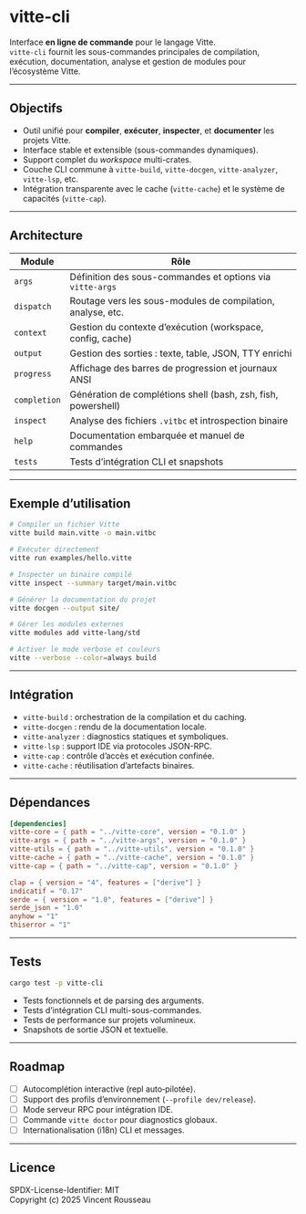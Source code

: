 

# vitte-cli

Interface **en ligne de commande** pour le langage Vitte.  
`vitte-cli` fournit les sous-commandes principales de compilation, exécution, documentation, analyse et gestion de modules pour l’écosystème Vitte.

---

## Objectifs

- Outil unifié pour **compiler**, **exécuter**, **inspecter**, et **documenter** les projets Vitte.  
- Interface stable et extensible (sous-commandes dynamiques).  
- Support complet du *workspace* multi-crates.  
- Couche CLI commune à `vitte-build`, `vitte-docgen`, `vitte-analyzer`, `vitte-lsp`, etc.  
- Intégration transparente avec le cache (`vitte-cache`) et le système de capacités (`vitte-cap`).

---

## Architecture

| Module        | Rôle |
|---------------|------|
| `args`        | Définition des sous-commandes et options via `vitte-args` |
| `dispatch`    | Routage vers les sous-modules de compilation, analyse, etc. |
| `context`     | Gestion du contexte d’exécution (workspace, config, cache) |
| `output`      | Gestion des sorties : texte, table, JSON, TTY enrichi |
| `progress`    | Affichage des barres de progression et journaux ANSI |
| `completion`  | Génération de complétions shell (bash, zsh, fish, powershell) |
| `inspect`     | Analyse des fichiers `.vitbc` et introspection binaire |
| `help`        | Documentation embarquée et manuel de commandes |
| `tests`       | Tests d’intégration CLI et snapshots |

---

## Exemple d’utilisation

```bash
# Compiler un fichier Vitte
vitte build main.vitte -o main.vitbc

# Exécuter directement
vitte run examples/hello.vitte

# Inspecter un binaire compilé
vitte inspect --summary target/main.vitbc

# Générer la documentation du projet
vitte docgen --output site/

# Gérer les modules externes
vitte modules add vitte-lang/std

# Activer le mode verbose et couleurs
vitte --verbose --color=always build
```

---

## Intégration

- `vitte-build` : orchestration de la compilation et du caching.  
- `vitte-docgen` : rendu de la documentation locale.  
- `vitte-analyzer` : diagnostics statiques et symboliques.  
- `vitte-lsp` : support IDE via protocoles JSON-RPC.  
- `vitte-cap` : contrôle d’accès et exécution confinée.  
- `vitte-cache` : réutilisation d’artefacts binaires.

---

## Dépendances

```toml
[dependencies]
vitte-core = { path = "../vitte-core", version = "0.1.0" }
vitte-args = { path = "../vitte-args", version = "0.1.0" }
vitte-utils = { path = "../vitte-utils", version = "0.1.0" }
vitte-cache = { path = "../vitte-cache", version = "0.1.0" }
vitte-cap = { path = "../vitte-cap", version = "0.1.0" }

clap = { version = "4", features = ["derive"] }
indicatif = "0.17"
serde = { version = "1.0", features = ["derive"] }
serde_json = "1.0"
anyhow = "1"
thiserror = "1"
```

---

## Tests

```bash
cargo test -p vitte-cli
```

- Tests fonctionnels et de parsing des arguments.  
- Tests d’intégration CLI multi-sous-commandes.  
- Tests de performance sur projets volumineux.  
- Snapshots de sortie JSON et textuelle.

---

## Roadmap

- [ ] Autocomplétion interactive (repl auto‑pilotée).  
- [ ] Support des profils d’environnement (`--profile dev/release`).  
- [ ] Mode serveur RPC pour intégration IDE.  
- [ ] Commande `vitte doctor` pour diagnostics globaux.  
- [ ] Internationalisation (i18n) CLI et messages.

---

## Licence

SPDX-License-Identifier: MIT  
Copyright (c) 2025 Vincent Rousseau
